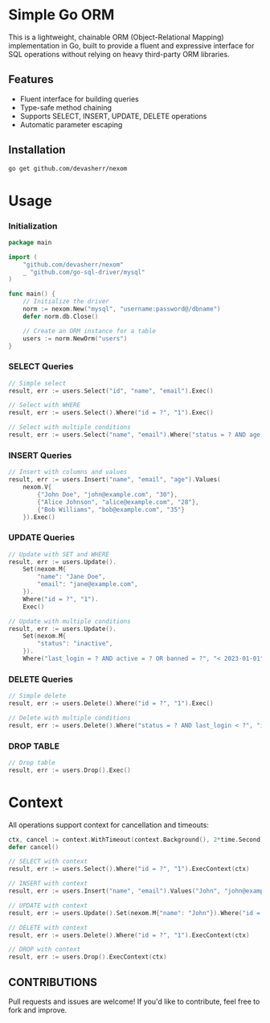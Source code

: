 # Simple Go ORM

This is a lightweight, chainable ORM (Object-Relational Mapping) implementation in Go, built to provide a fluent and expressive interface for SQL operations without relying on heavy third-party ORM libraries.

## Features

- Fluent interface for building queries
- Type-safe method chaining
- Supports SELECT, INSERT, UPDATE, DELETE operations
- Automatic parameter escaping

## Installation

```bash
go get github.com/devasherr/nexom
```

# Usage

### Initialization

```go
package main

import (
    "github.com/devasherr/nexom"
    _ "github.com/go-sql-driver/mysql"
)

func main() {
    // Initialize the driver
    norm := nexom.New("mysql", "username:password@/dbname")
    defer norm.db.Close()

    // Create an ORM instance for a table
    users := norm.NewOrm("users")
}
```

### SELECT Queries

```go
// Simple select
result, err := users.Select("id", "name", "email").Exec()

// Select with WHERE
result, err := users.Select().Where("id = ?", "1").Exec()

// Select with multiple conditions
result, err := users.Select("name", "email").Where("status = ? AND age > ? OR created_at > ?", "active", "25", "2025-01-01").Exec()
```

### INSERT Queries

```go
// Insert with columns and values
result, err := users.Insert("name", "email", "age").Values(
    nexom.V{
        {"John Doe", "john@example.com", "30"},
        {"Alice Johnson", "alice@example.com", "28"},
        {"Bob Williams", "bob@example.com", "35"}
    }).Exec()
```

### UPDATE Queries

```go
// Update with SET and WHERE
result, err := users.Update().
    Set(nexom.M{
        "name": "Jane Doe",
        "email": "jane@example.com",
    }).
    Where("id = ?", "1").
    Exec()

// Update with multiple conditions
result, err := users.Update().
    Set(nexom.M{
        "status": "inactive",
    }).
    Where("last_login = ? AND active = ? OR banned = ?", "< 2023-01-01", "false", "true").Exec()
```

### DELETE Queries

```go
// Simple delete
result, err := users.Delete().Where("id = ?", "1").Exec()

// Delete with multiple conditions
result, err := users.Delete().Where("status = ? AND last_login < ?", "inactive", "2022-01-01").Exec()
```

### DROP TABLE

```go
// Drop table
result, err := users.Drop().Exec()
```

# Context

All operations support context for cancellation and timeouts:

```go
ctx, cancel := context.WithTimeout(context.Background(), 2*time.Second)
defer cancel()

// SELECT with context
result, err := users.Select().Where("id = ?", "1").ExecContext(ctx)

// INSERT with context
result, err := users.Insert("name", "email").Values("John", "john@example.com").ExecContext(ctx)

// UPDATE with context
result, err := users.Update().Set(nexom.M{"name": "John"}).Where("id = ?", "1").ExecContext(ctx)

// DELETE with context
result, err := users.Delete().Where("id = ?", "1").ExecContext(ctx)

// DROP with context
result, err := users.Drop().ExecContext(ctx)
```

## CONTRIBUTIONS

Pull requests and issues are welcome! If you'd like to contribute, feel free to fork and improve.

